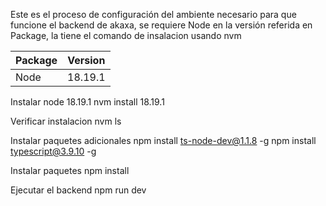 Este es el proceso de configuración del ambiente necesario para que funcione el backend de akaxa, se requiere Node en la versión referida en Package, la tiene el comando de insalacion usando nvm

| Package      | Version |
|--------------|---------|
| Node         | 18.19.1 |

Instalar node 18.19.1
nvm install 18.19.1

Verificar instalacion
nvm ls

Instalar paquetes adicionales
npm install ts-node-dev@1.1.8 -g
npm install typescript@3.9.10 -g

Instalar paquetes
npm install

Ejecutar el backend
npm run dev